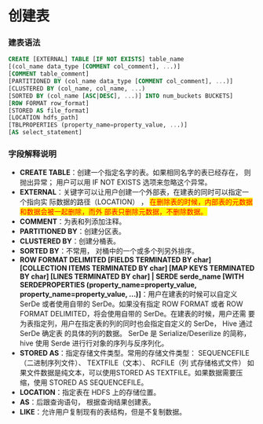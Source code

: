 # 创建表

### 建表语法

```sql
CREATE [EXTERNAL] TABLE [IF NOT EXISTS] table_name
[(col_name data_type [COMMENT col_comment], ...)]
[COMMENT table_comment]
[PARTITIONED BY (col_name data_type [COMMENT col_comment], ...)]
[CLUSTERED BY (col_name, col_name, ...)
[SORTED BY (col_name [ASC|DESC], ...)] INTO num_buckets BUCKETS]
[ROW FORMAT row_format]
[STORED AS file_format]
[LOCATION hdfs_path]
[TBLPROPERTIES (property_name=property_value, ...)]
[AS select_statement]
```

### 字段解释说明

* **CREATE TABLE**：创建一个指定名字的表。如果相同名字的表已经存在， 则抛出异常； 用户可以用 IF NOT EXISTS 选项来忽略这个异常。
* **EXTERNAL**：关键字可以让用户创建一个外部表，在建表的同时可以指定一个指向实 际数据的路径（LOCATION） ， <mark style="color:red;">在删除表的时候，内部表的元数据和数据会被一起删除，而外 部表只删除元数据，不删除数据。</mark>
* **COMMENT**：为表和列添加注释。
* **PARTITIONED BY**：创建分区表。
* **CLUSTERED BY**：创建分桶表。
* **SORTED BY**：不常用， 对桶中的一个或多个列另外排序。
* **ROW FORMAT DELIMITED \[FIELDS TERMINATED BY char] \[COLLECTION ITEMS TERMINATED BY char] \[MAP KEYS TERMINATED BY char] \[LINES TERMINATED BY char] | SERDE serde\_name \[WITH SERDEPROPERTIES (property\_name=property\_value, property\_name=property\_value, ...)]**：用户在建表的时候可以自定义 SerDe 或者使用自带的 SerDe。如果没有指定 ROW FORMAT 或者 ROW FORMAT DELIMITED，将会使用自带的 SerDe。在建表的时候，用户还需 要为表指定列，用户在指定表的列的同时也会指定自定义的 SerDe， Hive 通过 SerDe 确定表 的具体的列的数据。 SerDe 是 Serialize/Deserilize 的简称， hive 使用 Serde 进行行对象的序列与反序列化。
* **STORED AS**：指定存储文件类型。常用的存储文件类型： SEQUENCEFILE（二进制序列文件）、 TEXTFILE（文本）、 RCFILE（列 式存储格式文件） 如果文件数据是纯文本，可以使用STORED AS TEXTFILE。如果数据需要压缩，使用 STORED AS SEQUENCEFILE。
* **LOCATION**：指定表在 HDFS 上的存储位置。
* **AS**：后跟查询语句， 根据查询结果创建表。
* **LIKE**：允许用户复制现有的表结构，但是不复制数据。
